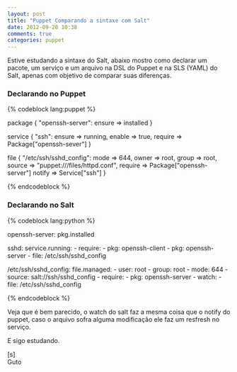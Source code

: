 ```yaml
---
layout: post
title: "Puppet Comparando a sintaxe com Salt"
date: 2012-09-28 10:38
comments: true
categories: puppet
---
```


Estive estudando a sintaxe do Salt, abaixo mostro como declarar um pacote, um serviço e um arquivo na DSL do Puppet e na SLS (YAML) do Salt, apenas com objetivo de comparar suas diferenças.


### Declarando no Puppet

{% codeblock lang:puppet %}

package { "openssh-server":
	ensure  => installed
}
	
service { "ssh":
	ensure  => running,
	enable  => true,
	require => Package["openssh-sever"]
}
	
file { "/etc/ssh/sshd_config":
	mode    => 644,
	owner   => root,
	group   => root,
	source  => "puppet:///files/httpd.conf",
	require => Package["openssh-server"]
	notify  => Service["ssh"]
}

{% endcodeblock %}


### Declarando no Salt


{% codeblock lang:python %}

openssh-server:
   pkg.installed

 sshd:
   service.running:
     - require:
       - pkg: openssh-client
       - pkg: openssh-server
       - file: /etc/ssh/sshd_config

 /etc/ssh/sshd_config:
   file.managed:
     - user: root
     - group: root
     - mode: 644
     - source: salt://ssh/sshd_config
     - require:
       - pkg: openssh-server
     - watch:
     	- file: /etc/ssh/sshd_config
     	
{% endcodeblock %}

Veja que é bem parecido, o watch do salt faz a mesma coisa que o notify do puppet, caso o arquivo sofra alguma modificação ele faz um resfresh no serviço.

E sigo estudando.

[s]<br>
Guto
